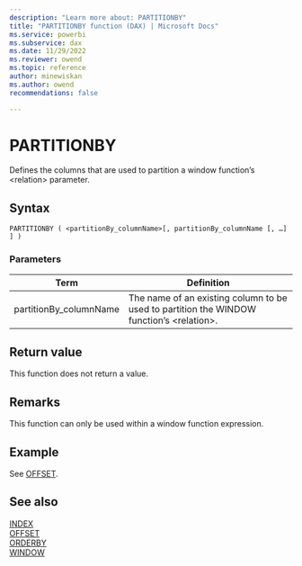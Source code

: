 ```yaml
---
description: "Learn more about: PARTITIONBY"
title: "PARTITIONBY function (DAX) | Microsoft Docs"
ms.service: powerbi 
ms.subservice: dax
ms.date: 11/29/2022
ms.reviewer: owend
ms.topic: reference
author: minewiskan
ms.author: owend 
recommendations: false

---
```


# PARTITIONBY

Defines the columns that are used to partition a window function’s \<relation> parameter.
  
## Syntax  
  
```dax
PARTITIONBY ( <partitionBy_columnName>[, partitionBy_columnName [, …] ] )
```
  
### Parameters  
  
|Term|Definition|  
|--------|--------------|  
|partitionBy_columnName|The name of an existing column to be used to partition the WINDOW function’s \<relation>. |

## Return value

This function does not return a value.  
  
## Remarks

This function can only be used within a window function expression.

## Example

See [OFFSET](offset-function-dax.md).

## See also

[INDEX](index-function-dax.md)  
[OFFSET](offset-function-dax.md)  
[ORDERBY](orderby-function-dax.md)  
[WINDOW](window-function-dax.md)
